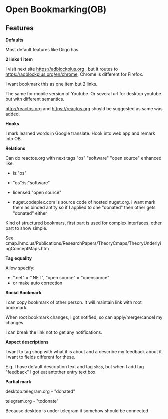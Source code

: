 
Open Bookmarking(OB)
====




Features
---

**Defaults**

Most default features like Diigo has

**2 links 1 item** 

I visit next site https://adblockplus.org  , but it routes to https://adblockplus.org/en/chrome, Chrome is different for Firefox.

I want bookmark this as one item but 2 links.

The same for mobile version of Youtube. Or several url for desktop youtube but with different semantics.

http://reactos.org and https://reactos.org shoyld be suggested as same was added.

**Hooks**

I mark learned words in Google translate. Hook into web app and remark into OB.


**Relations**

Can do reactos.org with next tags "os" "software" "open source" enhanced like:

- is:"os"  
- "os":is:"software"
- licensed:"open source"

- nuget.codeplex.com is source code of hosted nuget.org. I want mark them as binded antity so if I applied to one "donated" then other gets "donated" either

Kind of structured bookmars, first part is used for complex interfaces, other part to show simple.

See cmap.ihmc.us/Publications/ResearchPapers/TheoryCmaps/TheoryUnderlyingConceptMaps.htm


**Tag equality**

Allow specify:

- ".net"  = ".NET", "open source" = "opensource" 
- or make auto correction

**Social Bookmark**

I can copy bookmark of other person. It will maintain link with root bookmark.

When root bookmark changes, I got notified, so can apply/merge/cancel my changes.

I can break the link not to get any notifications.

**Aspect descriptions**

I want to tag shop with what it is about and a describe my feedback about it. I want to fields different for these.

E.g. I have default description text and tag `shop`, but when I add tag "feedback" I got eat antother entry text box.

**Partial mark**

desktop.telegram.org - "donated"

telegram.org - "todonate"

Because desktop is under telegram it somehow should be connected.

